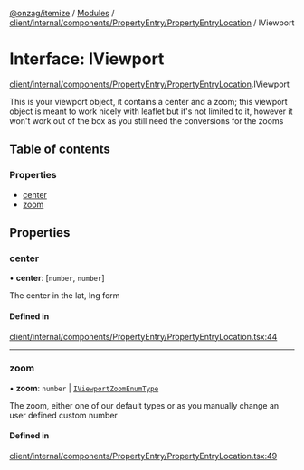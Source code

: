 [@onzag/itemize](../README.md) / [Modules](../modules.md) / [client/internal/components/PropertyEntry/PropertyEntryLocation](../modules/client_internal_components_PropertyEntry_PropertyEntryLocation.md) / IViewport

# Interface: IViewport

[client/internal/components/PropertyEntry/PropertyEntryLocation](../modules/client_internal_components_PropertyEntry_PropertyEntryLocation.md).IViewport

This is your viewport object, it contains a center
and a zoom; this viewport object is meant to work
nicely with leaflet but it's not limited to it, however
it won't work out of the box as you still need the conversions
for the zooms

## Table of contents

### Properties

- [center](client_internal_components_PropertyEntry_PropertyEntryLocation.IViewport.md#center)
- [zoom](client_internal_components_PropertyEntry_PropertyEntryLocation.IViewport.md#zoom)

## Properties

### center

• **center**: [`number`, `number`]

The center in the lat, lng form

#### Defined in

[client/internal/components/PropertyEntry/PropertyEntryLocation.tsx:44](https://github.com/onzag/itemize/blob/59702dd5/client/internal/components/PropertyEntry/PropertyEntryLocation.tsx#L44)

___

### zoom

• **zoom**: `number` \| [`IViewportZoomEnumType`](../enums/client_internal_components_PropertyEntry_PropertyEntryLocation.IViewportZoomEnumType.md)

The zoom, either one of our default types or as you manually
change an user defined custom number

#### Defined in

[client/internal/components/PropertyEntry/PropertyEntryLocation.tsx:49](https://github.com/onzag/itemize/blob/59702dd5/client/internal/components/PropertyEntry/PropertyEntryLocation.tsx#L49)
